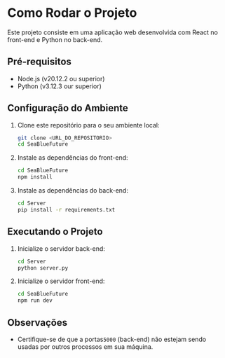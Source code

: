 # Como Rodar o Projeto

Este projeto consiste em uma aplicação web desenvolvida com React no front-end e Python no back-end.

## Pré-requisitos

- Node.js (v20.12.2 ou superior)
- Python (v3.12.3 our superior)

## Configuração do Ambiente

1. Clone este repositório para o seu ambiente local:

    ```bash
    git clone <URL_DO_REPOSITORIO>
    cd SeaBlueFuture
    ```

2. Instale as dependências do front-end:

    ```bash
    cd SeaBlueFuture
    npm install
    ```

3. Instale as dependências do back-end:

    ```bash
    cd Server
    pip install -r requirements.txt
    ```

## Executando o Projeto

1. Inicialize o servidor back-end:

    ```bash
    cd Server
    python server.py
    ```

2. Inicialize o servidor front-end:

    ```bash
    cd SeaBlueFuture
    npm run dev
    ```

## Observações

- Certifique-se de que a portas`5000` (back-end) não estejam sendo usadas por outros processos em sua máquina.

